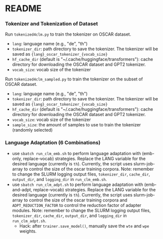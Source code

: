 # README

### Tokenizer and Tokenization of Dataset
Run `tokenized4clm.py` to train the tokenizer on OSCAR dataset.
- `lang`: language name (e.g., "de", "th")
- `tokenizer_dir`: path directory to save the tokenizer. The tokenizer will be saved as `{lang}_oscar_tokenizer_{vocab_size}`
- `hf_cache_dir` (default is "~/.cache/huggingface/transformers"): cache directory for downloading the OSCAR dataset and GPT2 tokenizer.
- `vocab_size`: vocab size of the tokenizer


Run `tokenized4clm_sampled.py` to train the tokenizer on the subset of OSCAR dataset.
- `lang`: language name (e.g., "de", "th")
- `tokenizer_dir`: path directory to save the tokenizer. The tokenizer will be saved as `{lang}_oscar_tokenizer_{vocab_size}`
- `hf_cache_dir` (default is "~/.cache/huggingface/transformers"): cache directory for downloading the OSCAR dataset and GPT2 tokenizer.
- `vocab_size`: vocab size of the tokenizer
- `sample_size`: the amount of samples to use to train the  tokenizer (randomly selected)

### Language Adaptation (6 Combinations)
- use `sbatch run_clm_emb.sh` to perform language adaptation with (emb-only, replace-vocab) strategies. Replace the LANG variable for the desired language (currently is `th`). Currently, the script uses slurm-job-array to control the size of the oscar training corpora. Note: remember to change the SLURM logging output files, `tokenizer_dir`, `cache_dir`, `output_dir`, and `logging_dir` in `run_clm_emb.sh`. 
- use `sbatch run_clm_adpt.sh` to perform language adaptation with (emb-and-adpt, replace-vocab) strategies. Replace the LANG variable for the desired language (currently is `th`). Currently, the script uses slurm-job-array to control the size of the oscar training corpora and `ADPT_REDUCTION_FACTOR` to control the reduction factor of adapter modules. Note: remember to change the SLURM logging output files, `tokenizer_dir`, `cache_dir`, `output_dir`, and `logging_dir` in `run_clm_adpt.sh`. 
    - Hack: after `trainer.save_model()`, manually save the `wte` and `wpe` weights. 